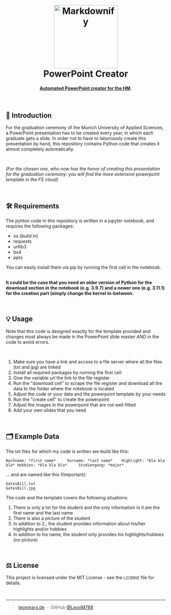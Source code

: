 <h1 align="center">
  <br>
  <a href="https://leonmarx.de"><img src="https://leonmarx.de/other_pictures/github_logo.jpeg" alt="Markdownify" width="200"></a>
  <br>
  PowerPoint Creator
  <br>
</h1>

<h4 align="center"><b><u>Automated PowerPoint creator for the <a href="https://hm.edu" target="_blank">HM</b></u></a>.</h4>

<!---
<p align="center">
  <a href="#introduction">Introduction</a> •
  <a href="#Requirements">Requirements</a> •
  <a href="#Usage">Usage</a> •
  <a href="#Example-function">Example Function</a> •
  <a href="#related">Related</a> •
  <a href="#license">License</a>
</p>
--->
 
<br>

## 📝 Introduction
For the graduation ceremony of the Munich University of Applied Sciences, a PowerPoint presentation has to be created every year, in which each graduate gets a slide. In order not to have to laboriously create this presentation by hand, this repository contains Python code that creates it almost completely automatically.

<br>

*(For the chosen one, who now has the honor of creating this presentation for the graduation ceremony: you will find the more extensive powerpoint template in the FS cloud)*

<br>

## 🛠️ Requirements
The pyhton code in this repository is written in a jupyter notebook, and requires the following packages:
<ul>
  <li>os (build in)</li>
  <li>requests</li>
  <li>urllib3</li>
  <li>bs4</li>
  <li>pptx</li>
</ul>
You can easily install them via pip by running the first cell in the notebook.

<br>
<br>

**It could be the case that you need an older version of Python for the download section in the notebook (e.g. 3.9.7) and a newer one (e.g. 3.11.1) for the creation part (simply change the kernel in-between.**

<br>

## 💡 Usage
Note that this code is designed exactly for the template provided and changes must always be made in the PowerPoint slide master *AND* in the code to avoid errors.

<br>

1. Make sure you have a link and access to a file server where all the files (txt and jpg) are linked
2. Install all required packages by running the first cell
3. Give the variable url the link to the file register
4. Run the "download cell" to scrape the file register and download all the data to the folder where the notebook is located
5. Adjust the code or your data and the powerpoint template by your needs
6. Run the "create cell" to create the powerpoint
7. Adjust the images in the powerpoint that are not well fitted
8. Add your own slides that you need

<br>

## 🗂️ Example Data
The txt files for which my code is written are build like this: 

```
Nachname: *first name*     Vorname: *last name*    Highlight: *bla bla bla* Hobbies: *bla bla bla*     Studiengang: *major* 
```
... and are named like this (!important):
```
GatesBill.txt
GatesBill.jpg
```

The code and the template covers the following situations:
1. There is only a txt for the student and the only information in it are the first name and the last name
2. There is also a picture of the student
3. In addition to 2., the student provides information about his/her highlights and/or hobbies 
3. In addition to his name, the student only provides his highlights/hobbies (no picture)

<br>
<!---
## 🧡 You may also like...

- [FlappyBird AI](https://github.com/LeonM789/FlappyBirdAI.git) - A neural network in Python

<br>
--->

## ⚖️ License

This project is licensed under the MIT License - see the `LICENSE` file for details.

<br>

---

> [leonmarx.de](https://www.leonmarx.de) &nbsp;&middot;&nbsp;
> GitHub [@LeonM789](https://github.com/LeonM789) 
